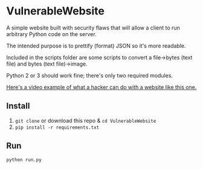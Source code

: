 # VulnerableWebsite
A simple website built with security flaws that will allow a client to run
arbitrary Python code on the server.

The intended purpose is to prettify (format) JSON so it's more readable.

Included in the scripts folder are some scripts to convert a file->bytes (text file)
and bytes (text file)->image.

Python 2 or 3 should work fine; there's only two required modules.

[Here's a video example of what a hacker can do with a website like this one.](https://www.youtube.com/watch?v=doCy8GAyhEQ&feature=youtu.be)

## Install

1. `git clone` or download this repo & `cd VulnerableWebsite`
2. `pip install -r requirements.txt`

## Run

`python run.py`
